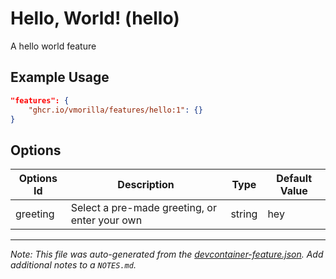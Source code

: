 
# Hello, World! (hello)

A hello world feature

## Example Usage

```json
"features": {
    "ghcr.io/vmorilla/features/hello:1": {}
}
```

## Options

| Options Id | Description | Type | Default Value |
|-----|-----|-----|-----|
| greeting | Select a pre-made greeting, or enter your own | string | hey |



---

_Note: This file was auto-generated from the [devcontainer-feature.json](https://github.com/vmorilla/features/blob/main/src/hello/devcontainer-feature.json).  Add additional notes to a `NOTES.md`._
